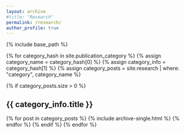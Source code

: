 ```yaml
---
layout: archive
#title: "Research"
permalink: /research/
author_profile: true
---
```


{% include base_path %}

{% for category_hash in site.publication_category %}
{% assign category_name = category_hash[0] %}
{% assign category_info = category_hash[1] %}
{% assign category_posts = site.research | where: "category", category_name %}

{% if category_posts.size > 0 %}
<h2 class="archive__subtitle">{{ category_info.title }}</h2>
{% for post in category_posts %}
{% include archive-single.html %}
{% endfor %}
{% endif %}
{% endfor %}
